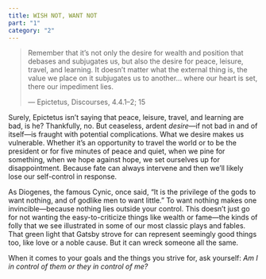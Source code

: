 ```yaml
---
title: WISH NOT, WANT NOT
part: "1"
category: "2"
---
```


> Remember that it’s not only the desire for wealth and position that debases and subjugates us, but also the desire for peace, leisure, travel, and learning. It doesn’t matter what the external thing is, the value we place on it subjugates us to another... where our heart is set, there our impediment lies.
>
> — Epictetus, Discourses, 4.4.1–2; 15

Surely, Epictetus isn’t saying that peace, leisure, travel, and learning are bad, is he? Thankfully, no. But ceaseless, ardent _desire_—if not bad in and of itself—is fraught with potential complications. What we desire makes us vulnerable. Whether it’s an opportunity to travel the world or to be the president or for five minutes of peace and quiet, when we pine for something, when we hope against hope, we set ourselves up for disappointment. Because fate can always intervene and then we’ll likely lose our self-control in response.

As Diogenes, the famous Cynic, once said, “It is the privilege of the gods to want nothing, and of godlike men to want little.” To want nothing makes one invincible—because nothing lies outside your control. This doesn’t just go for not wanting the easy-to-criticize things like wealth or fame—the kinds of folly that we see illustrated in some of our most classic plays and fables. That green light that Gatsby strove for can represent seemingly good things too, like love or a noble cause. But it can wreck someone all the same.

When it comes to your goals and the things you strive for, ask yourself: _Am I in control of them or they in control of me?_
